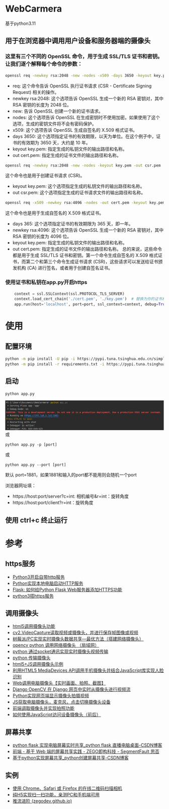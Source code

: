 # WebCarmera

基于python3.11

## 用于在浏览器中调用用户设备和服务器端的摄像头

### 这里有三个不同的 OpenSSL 命令，用于生成 SSL/TLS 证书和密钥。让我们逐个解释每个命令的参数：

```bash
openssl req -newkey rsa:2048 -new -nodes -x509 -days 3650 -keyout key.pem -out cert.pem
```

- req: 这个命令告诉 OpenSSL 执行证书请求 (CSR - Certificate Signing Request) 相关的操作。
- newkey rsa:2048: 这个选项告诉 OpenSSL 生成一个新的 RSA 密钥对，其中 RSA 密钥的长度为 2048 位。
- new: 告诉 OpenSSL 创建一个新的证书请求。
- nodes: 这个选项告诉 OpenSSL 在生成密钥时不使用加密。如果使用了这个选项，生成的密钥文件将不会有密码保护。
- x509: 这个选项告诉 OpenSSL 生成自签名的 X.509 格式证书。
- days 3650: 这个选项指定证书的有效期限，以天为单位。在这个例子中，证书的有效期为 3650 天，大约是 10 年。
- keyout key.pem: 指定生成的私钥文件的输出路径和名称。
- out cert.pem: 指定生成的证书文件的输出路径和名称。

```bash
openssl req -newkey rsa:2048 -new -nodes -keyout key.pem -out csr.pem
```

这个命令也是用于创建证书请求 (CSR)。

- keyout key.pem: 这个选项指定生成的私钥文件的输出路径和名称。
- out csr.pem: 这个选项指定生成的证书请求文件的输出路径和名称。

```bash
openssl req -x509 -newkey rsa:4096 -nodes -out cert.pem -keyout key.pem -days 365
```

这个命令也是用于生成自签名的 X.509 格式证书。

- days 365: 这个选项指定证书的有效期限为 365 天，即一年。
- newkey rsa:4096: 这个选项告诉 OpenSSL 生成一个新的 RSA 密钥对，其中 RSA 密钥的长度为 4096 位。
- keyout key.pem: 指定生成的私钥文件的输出路径和名称。
- out cert.pem: 指定生成的证书文件的输出路径和名称。
  总的来说，这些命令都是用于生成 SSL/TLS 证书和密钥。第一个命令生成自签名的 X.509 格式证书，而第二个和第三个命令生成证书请求 (CSR)，这些请求可以发送给证书颁发机构 (CA) 进行签名，或者用于创建自签名证书。

### 使用证书和私钥在app.py开启https

```python
    context = ssl.SSLContext(ssl.PROTOCOL_TLS_SERVER)
    context.load_cert_chain('./cert.pem', './key.pem')  # 替换为你的证书和私钥路径
    app.run(host='localhost', port=port, ssl_context=context, debug=True)
```

# 使用

## 配置环境

```bash
python -m pip install -U pip -i https://pypi.tuna.tsinghua.edu.cn/simple
python -m pip install -r requirements.txt -i https://pypi.tuna.tsinghua.edu.cn/simple
```

## 启动

```base
python app.py
```

![image.png](doc/image.png)
或

```base
python app.py -p [port]
```

或

```base
python app.py --port [port]
```

默认 port=1881，如果1881和输入的port都不能用则会随机一个port

浏览器网址填：

- https://host:port/server?c=int: 相机编号&r=int：旋转角度
- https://host:port/client?r=int：旋转角度

## 使用 ctrl+c 终止运行

# 参考

## https服务

- [Python3开启自带http服务](https://blog.csdn.net/SPACESTUDIO/article/details/86760104)
- [Python实现本地电脑启动HTTP服务](https://blog.csdn.net/songpeiying/article/details/131637405)
- [Flask: 如何给Python Flask Web服务器添加HTTPS功能](https://geek-docs.com/flask/flask-questions/4_flask_can_you_add_https_functionality_to_a_python_flask_web_server.html#:~:text=Flask:%20%E5%A6%82%E4%BD%95%E7%BB%99Python%20Flask%20Web%E6%9C%8D%E5%8A%A1%E5%99%A8%E6%B7%BB%E5%8A%A0HTTPS%E5%8A%9F%E8%83%BD%201%20%E4%BB%80%E4%B9%88%E6%98%AFHTTPS%EF%BC%9F%20HTTPS%E6%98%AFHTTP%E7%9A%84%E5%AE%89%E5%85%A8%E7%89%88%E6%9C%AC%EF%BC%8C%E5%AE%83%E4%BD%BF%E7%94%A8SSL%EF%BC%88Secure%20Sockets,%20%E5%A6%82%E6%9E%9C%E6%88%91%E4%BB%AC%E6%83%B3%E8%A6%81%E5%BC%BA%E5%88%B6%E6%89%80%E6%9C%89%E8%AF%B7%E6%B1%82%E9%83%BD%E4%BD%BF%E7%94%A8HTTPS%EF%BC%8C%E6%97%A0%E8%AE%BA%E6%98%AF%E5%9C%A8%E6%9C%AC%E5%9C%B0%E5%BC%80%E5%8F%91%E8%BF%98%E6%98%AF%E7%94%9F%E4%BA%A7%E7%8E%AF%E5%A2%83%E4%B8%AD%EF%BC%8C%E6%88%91%E4%BB%AC%E5%8F%AF%E4%BB%A5%E4%BD%BF%E7%94%A8%20app.before_request%20%E8%A3%85%E9%A5%B0%E5%99%A8%E6%9D%A5%E5%AE%9E%E7%8E%B0%E8%BF%99%E4%B8%80%E7%82%B9%EF%BC%9A%20...%206%20%E4%BD%BF%E7%94%A8Nginx%E4%BB%A3%E7%90%86%E6%9C%8D%E5%8A%A1%E5%99%A8%20...%20%E6%9B%B4%E5%A4%9A%E9%A1%B9%E7%9B%AE)
- [python3搭https服务](https://blog.csdn.net/junbujianwpl/article/details/104405552)

## 调用摄像头

- [html5调用摄像头功能](https://segmentfault.com/a/1190000014741852)
- [cv2.VideoCapture读取视频或摄像头，并进行保存帧图像或视频](https://blog.csdn.net/weixin_40922285/article/details/102967331)
- [树莓派/PC实现实时摄像头数据共享—最优方法（搭建网络摄像头）](https://cloud.tencent.com/developer/article/1775772)
- [opencv python 调用网络摄像头 （局域网）](https://blog.csdn.net/weixin_40959890/article/details/114527379)
- [python 通过socket通讯实现实时摄像头视频传输](https://blog.csdn.net/dabo_520/article/details/129941397)
- [python 传输摄像头](https://blog.51cto.com/u_16213300/8745574#:~:text=Python%20%E4%BC%A0%E8%BE%93%E6%91%84%E5%83%8F%E5%A4%B4%E5%AE%9E%E7%8E%B0%E6%95%99%E7%A8%8B%201%201.%E6%95%B4%E4%BD%93%E6%B5%81%E7%A8%8B%20%E4%B8%BA%E4%BA%86%E5%AE%9E%E7%8E%B0Python%E4%BC%A0%E8%BE%93%E6%91%84%E5%83%8F%E5%A4%B4%E7%9A%84%E5%8A%9F%E8%83%BD%EF%BC%8C%E6%88%91%E4%BB%AC%E5%8F%AF%E4%BB%A5%E6%8C%89%E7%85%A7%E4%BB%A5%E4%B8%8B%E6%AD%A5%E9%AA%A4%E8%BF%9B%E8%A1%8C%E6%93%8D%E4%BD%9C%EF%BC%9A%20%E6%8E%A5%E4%B8%8B%E6%9D%A5%EF%BC%8C%E6%88%91%E4%BB%AC%E5%B0%86%E9%80%90%E6%AD%A5%E8%AE%B2%E8%A7%A3%E6%AF%8F%E4%B8%AA%E6%AD%A5%E9%AA%A4%E9%9C%80%E8%A6%81%E8%BF%9B%E8%A1%8C%E7%9A%84%E6%93%8D%E4%BD%9C%E3%80%822%202.%E4%BB%A3%E7%A0%81%E7%A4%BA%E4%BE%8B%20%E4%B8%8B%E9%9D%A2%E6%98%AF%E4%B8%80%E4%B8%AA%E5%AE%8C%E6%95%B4%E7%9A%84%E4%BB%A3%E7%A0%81%E7%A4%BA%E4%BE%8B%EF%BC%8C%E7%94%A8%E4%BA%8E%E5%AE%9E%E7%8E%B0Python%E4%BC%A0%E8%BE%93%E6%91%84%E5%83%8F%E5%A4%B4%E5%8A%9F%E8%83%BD%EF%BC%9A%20...4%204.%E7%94%98%E7%89%B9%E5%9B%BE%20%E4%B8%8B%E9%9D%A2%E6%98%AF%E4%B8%80%E4%B8%AA%E4%BD%BF%E7%94%A8%E7%94%98%E7%89%B9%E5%9B%BE%E8%A1%A8%E6%98%BE%E7%A4%BA%E7%9A%84%E4%BB%BB%E5%8A%A1%E6%97%B6%E9%97%B4%E5%AE%89%E6%8E%92%EF%BC%9A)
- [html5+JS调用摄像头示例](https://blog.csdn.net/cnds123/article/details/122515662)
- [利用HTML5 MediaDevices API调用手机摄像头并结合JavaScript库实现人脸识别](https://segmentfault.com/a/1190000044698126)
- [Web调用电脑摄像头【实时画面、拍照、截图】](https://blog.csdn.net/qq_45021180/article/details/111561634)
- [Django OpenCV 在 Django 网页中实时从摄像头进行视频流](https://deepinout.com/django/django-questions/707_django_opencv_live_stream_from_camera_in_django_webpage.html)
- [Python实现网页端显示摄像头拍摄视频](https://blog.csdn.net/private_void_main/article/details/89598006)
- [JS获取电脑摄像头，麦克风，点击切换摄像头设备](https://blog.csdn.net/qq_36947128/article/details/118526979)
- [前端调取摄像头并实现拍照功能](https://zhuanlan.zhihu.com/p/661985982)
- [如何使用JavaScript访问设备摄像头（前后）](https://cloud.tencent.com/developer/article/1641490)

## 屏幕共享

- [python flask 实现电脑屏幕实时共享\_python flask 直播电脑桌面-CSDN博客](https://blog.csdn.net/MAILLIBIN/article/details/126742575)
- [前端 - 基于 Web 端的屏幕共享实践 - ZEGO即构科技 - SegmentFault 思否](https://segmentfault.com/a/1190000040512445)
- [基于python实现屏幕共享\_python创建屏幕共享-CSDN博客](https://blog.csdn.net/weixin_41761542/article/details/118381109)

## 实例

- [使用 Chrome、Safari 或 Firefox 的在线二维码扫描相机](https://online-qr-scanner.net/zh-cn/camera.html)
- [纯H5实现扫一扫功能，亲测PC和手机端可用](https://www.jianshu.com/p/c84a0135824b)
- [推流进阶 (zegodev.github.io)](https://zegodev.github.io/zego-express-webrtc-sample/screen/index.html)
